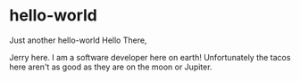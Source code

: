 # hello-world
Just another hello-world
Hello There,

Jerry here. I am a software developer here on earth! Unfortunately the tacos here
aren't as good as they are on the moon or Jupiter.
